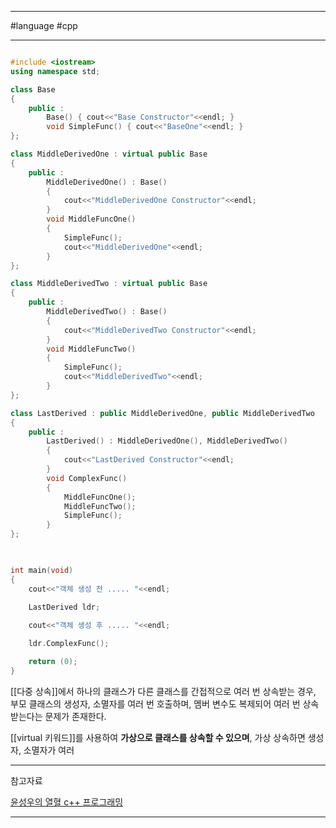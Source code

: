 
---

#language #cpp

---

```cpp

#include <iostream>
using namespace std;

class Base
{
	public :
		Base() { cout<<"Base Constructor"<<endl; }
		void SimpleFunc() { cout<<"BaseOne"<<endl; }
};

class MiddleDerivedOne : virtual public Base
{
	public :
		MiddleDerivedOne() : Base()
		{
			cout<<"MiddleDerivedOne Constructor"<<endl;
		}
		void MiddleFuncOne()
		{
			SimpleFunc();
			cout<<"MiddleDerivedOne"<<endl;
		}
};

class MiddleDerivedTwo : virtual public Base
{
	public :
		MiddleDerivedTwo() : Base()
		{
			cout<<"MiddleDerivedTwo Constructor"<<endl;
		}
		void MiddleFuncTwo()
		{
			SimpleFunc();
			cout<<"MiddleDerivedTwo"<<endl;
		}
};

class LastDerived : public MiddleDerivedOne, public MiddleDerivedTwo
{
	public :
		LastDerived() : MiddleDerivedOne(), MiddleDerivedTwo()
		{
			cout<<"LastDerived Constructor"<<endl;
		}
		void ComplexFunc()
		{
			MiddleFuncOne();
			MiddleFuncTwo();
			SimpleFunc();
		}
};

  

int main(void)
{
	cout<<"객체 생성 전 ..... "<<endl;
	
	LastDerived ldr;

	cout<<"객체 생성 후 ..... "<<endl;

	ldr.ComplexFunc();

	return (0);
}

```

[[다중 상속]]에서 하나의 클래스가 다른 클래스를 간접적으로 여러 번 상속받는 경우, 부모 클래스의 생성자, 소멸자를 여러 번 호출하며, 멤버 변수도 복제되어 여러 번 상속받는다는 문제가 존재한다.

[[virtual 키워드]]를 사용하여 **가상으로 클래스를 상속할 수 있으며**, 가상 상속하면 생성자, 소멸자가 여러


---

참고자료

[윤성우의 열혈 c++ 프로그래밍](https://product.kyobobook.co.kr/detail/S000001589147)

---